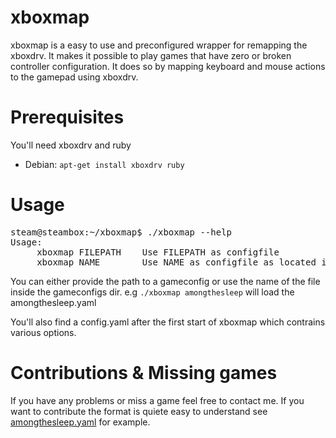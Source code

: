 # xboxmap
xboxmap is a easy to use and preconfigured wrapper for remapping the xboxdrv. It makes it possible to play games that have zero or broken controller configuration.
It does so by mapping keyboard and mouse actions to the gamepad using xboxdrv.
# Prerequisites
You'll need xboxdrv and ruby

* Debian: `apt-get install xboxdrv ruby`

# Usage
<pre>
steam@steambox:~/xboxmap$ ./xboxmap --help
Usage:
	 xboxmap FILEPATH 	 Use FILEPATH as configfile
	 xboxmap NAME 		 Use NAME as configfile as located in gameconfigs ( without extension )
</pre>

You can either provide the path to a gameconfig or use the name of the file inside the gameconfigs dir. e.g `./xboxmap amongthesleep` will load the amongthesleep.yaml

You'll also find a config.yaml after the first start of xboxmap which contrains various options.  

# Contributions & Missing games
If you have any problems or miss a game feel free to contact me. 
If you want to contribute the format is quiete easy to understand see [amongthesleep.yaml](https://github.com/kochd/xboxmap/blob/master/gameconfigs/amongthesleep.yaml) for example.
